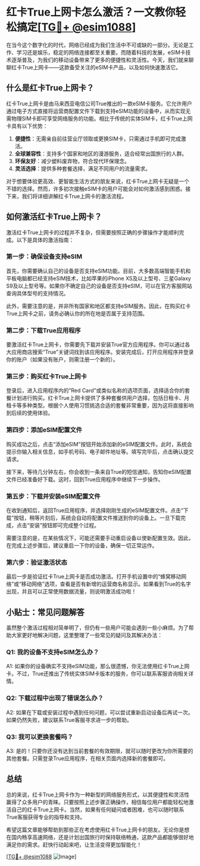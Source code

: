 # 红卡True上网卡怎么激活？一文教你轻松搞定[[TG💪+ @esim1088](https://t.me/s/esim1088)]

在当今这个数字化的时代，网络已经成为我们生活中不可或缺的一部分。无论是工作、学习还是娱乐，稳定的网络连接都至关重要。而随着科技的发展，eSIM卡技术逐渐普及，为我们的移动设备带来了更多的便捷性和灵活性。今天，我们就来聊聊红卡True上网卡——这款备受关注的eSIM卡产品，以及如何快速激活它。

## 什么是红卡True上网卡？

红卡True上网卡是由马来西亚电信公司True推出的一款eSIM卡服务。它允许用户通过电子方式直接将运营商配置文件下载到支持eSIM功能的设备中，从而实现无需物理SIM卡即可享受网络服务的功能。相比于传统的实体SIM卡，红卡True上网卡具有以下优势：

1. **便捷性**：无需亲自前往营业厅领取或更换SIM卡，只需通过手机即可完成激活。
2. **全球兼容性**：支持多个国家和地区的漫游服务，适合经常出国旅行的人群。
3. **环保友好**：减少塑料废弃物，符合现代环保理念。
4. **灵活选择**：提供多种套餐选择，满足不同用户的流量需求。

对于想要体验更高效、更智能生活方式的朋友来说，红卡True上网卡无疑是一个不错的选择。然而，许多初次接触eSIM卡的用户可能会对如何激活感到困惑。接下来，我们将详细讲解红卡True上网卡的激活流程。

## 如何激活红卡True上网卡？

激活红卡True上网卡的过程并不复杂，但需要按照正确的步骤操作才能顺利完成。以下是具体的激活指南：

### 第一步：确保设备支持eSIM

首先，你需要确认自己的设备是否支持eSIM功能。目前，大多数高端智能手机和平板电脑都已经支持eSIM技术，比如苹果的iPhone XS及以上型号、三星Galaxy S9及以上型号等。如果你不确定自己的设备是否支持eSIM，可以在官方客服网站查询具体型号的支持情况。

此外，需要注意的是，并非所有国家和地区都支持eSIM服务。因此，在购买红卡True上网卡之前，请务必确认你的所在地是否属于支持范围。

### 第二步：下载True应用程序

要激活红卡True上网卡，你需要先下载并安装True官方应用程序。你可以通过各大应用商店搜索“True”关键词找到该应用程序。安装完成后，打开应用程序并登录你的账户（如果没有账户，则需注册一个新的）。

### 第三步：购买红卡True上网卡

登录后，进入应用程序内的“Red Card”或类似名称的选项页面，选择适合你的套餐计划进行购买。红卡True上网卡提供了多种套餐供用户选择，包括日租卡、月租卡等多种类型。根据个人使用习惯挑选合适的套餐非常重要，因为这将直接影响到后续的使用体验。

### 第四步：添加eSIM配置文件

购买成功之后，点击“添加eSIM”按钮开始添加新的eSIM配置文件。此时，系统会提示你输入相关信息，如手机号码、电子邮件地址等。填写完毕后，点击确认提交请求。

接下来，等待几分钟左右，你会收到一条来自True的短信通知，告知你eSIM配置文件已经准备好下载。这时，回到True应用程序中继续下一步操作。

### 第五步：下载并安装eSIM配置文件

在收到通知后，返回True应用程序，并选择刚刚生成的eSIM配置文件。点击“下载”按钮，稍等片刻后，系统会自动将配置文件推送到你的设备上。一旦下载完成，点击“安装”按钮即可完成整个过程。

需要注意的是，在某些情况下，可能还需要手动重启设备以使新配置生效。因此，在完成上述步骤后，建议重启一下你的设备，确保一切正常运作。

### 第六步：验证激活状态

最后一步是验证红卡True上网卡是否成功激活。打开手机设置中的“蜂窝移动网络”或“移动网络”选项，查看是否有新增的运营商名称显示。如果看到True的名字出现，并且可以正常使用数据流量，则说明激活成功啦！

## 小贴士：常见问题解答

虽然整个激活过程相对简单明了，但仍有一些用户可能会遇到一些小麻烦。为了帮助大家更好地解决问题，这里整理了一些常见的疑问及其解决办法：

### Q1: 我的设备不支持eSIM怎么办？
A1: 如果你的设备确实不支持eSIM功能，那么很遗憾，你无法使用红卡True上网卡。不过，True还推出了传统实体SIM卡版本的服务，你可以联系客服咨询相关详情。

### Q2: 下载过程中出现了错误怎么办？
A2: 如果在下载或安装过程中遇到任何问题，可以尝试重新启动设备后再试一次。如果仍然失败，建议联系True客服寻求进一步的帮助。

### Q3: 我可以更换套餐吗？
A3: 是的！只要你还没有达到当前套餐的有效期限，就可以随时更改为你所需要的其他套餐。只需登录True应用程序，在相关页面内选择新的套餐即可。

## 总结

总的来说，红卡True上网卡作为一种新型的网络服务形式，以其便捷性和灵活性赢得了众多用户的青睐。只要按照上述步骤正确操作，相信每位用户都能轻松地激活自己的红卡True上网卡。当然，如果有任何疑问或者困难，也可以随时联系True客服获得专业的指导和支持。

希望这篇文章能够帮助到那些正在考虑使用红卡True上网卡的朋友。无论你是想在国内畅享高速网络，还是计划出国旅行时保持联络畅通，这款产品都能够很好地满足你的需求。赶快行动起来吧，让生活变得更加智能化！

[[TG💪+ @esim1088](https://t.me/s/esim1088) ![Image](https://i.postimg.cc/4NQfJmqS/Snipaste-2025-05-13-00-14-12.png)]